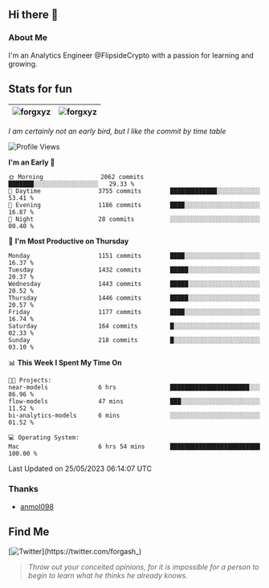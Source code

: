 ## Hi there 👋

### About Me

I'm an Analytics Engineer @FlipsideCrypto with a passion for learning and growing.
  
## Stats for fun

| <img align="center" src="https://github-readme-streak-stats.herokuapp.com/?user=forgxyz&theme=tokyonight" alt="forgxyz" /> | <img align="center" src="https://github-readme-stats.vercel.app/api?username=forgxyz&theme=tokyonight&show_icons=true" alt="forgxyz" /> |
| ------------- |------------- |

*I am certainly not an early bird, but I like the commit by time table*  

<!--START_SECTION:waka-->
![Profile Views](http://img.shields.io/badge/Profile%20Views-0-blue)

**I'm an Early 🐤** 

```text
🌞 Morning                2062 commits        ███████░░░░░░░░░░░░░░░░░░   29.33 % 
🌆 Daytime                3755 commits        █████████████░░░░░░░░░░░░   53.41 % 
🌃 Evening                1186 commits        ████░░░░░░░░░░░░░░░░░░░░░   16.87 % 
🌙 Night                  28 commits          ░░░░░░░░░░░░░░░░░░░░░░░░░   00.40 % 
```
📅 **I'm Most Productive on Thursday** 

```text
Monday                   1151 commits        ████░░░░░░░░░░░░░░░░░░░░░   16.37 % 
Tuesday                  1432 commits        █████░░░░░░░░░░░░░░░░░░░░   20.37 % 
Wednesday                1443 commits        █████░░░░░░░░░░░░░░░░░░░░   20.52 % 
Thursday                 1446 commits        █████░░░░░░░░░░░░░░░░░░░░   20.57 % 
Friday                   1177 commits        ████░░░░░░░░░░░░░░░░░░░░░   16.74 % 
Saturday                 164 commits         █░░░░░░░░░░░░░░░░░░░░░░░░   02.33 % 
Sunday                   218 commits         █░░░░░░░░░░░░░░░░░░░░░░░░   03.10 % 
```


📊 **This Week I Spent My Time On** 

```text
🐱‍💻 Projects: 
near-models              6 hrs               ██████████████████████░░░   86.96 % 
flow-models              47 mins             ███░░░░░░░░░░░░░░░░░░░░░░   11.52 % 
bi-analytics-models      6 mins              ░░░░░░░░░░░░░░░░░░░░░░░░░   01.52 % 

💻 Operating System: 
Mac                      6 hrs 54 mins       █████████████████████████   100.00 % 
```


 Last Updated on 25/05/2023 06:14:07 UTC
<!--END_SECTION:waka-->

### Thanks
 - [anmol098](https://github.com/anmol098/waka-readme-stats/)
  
## Find Me
[![Twitter](https://img.shields.io/twitter/url/https/twitter.com/forgash_.svg?style=social&label=Follow%20%40forgash_)](https://twitter.com/forgash_)


> *Throw out your conceited opinions, for it is impossible for a person to begin to learn what he thinks he already knows.* 
